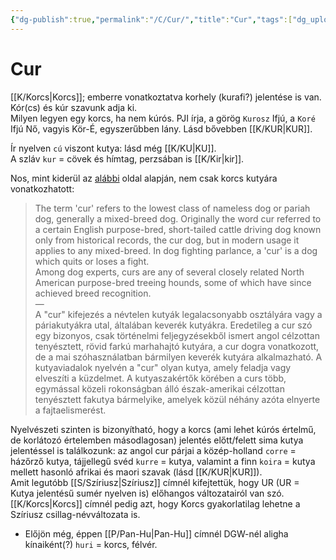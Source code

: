 ```yaml
---
{"dg-publish":true,"permalink":"/C/Cur/","title":"Cur","tags":["dg_uploaded","Englishtexttranslated"],"created":"2023-11-05T01:48","updated":"2023-11-11T12:22"}
---
```



# Cur

[[K/Korcs\|Korcs]]; emberre vonatkoztatva korhely (kurafi?) jelentése is van. Kór(cs) és kúr szavunk adja ki.  
Milyen legyen egy korcs, ha nem kúrós. PJI írja, a görög `Kurosz` Ifjú, a `Koré` Ifjú Nő, vagyis Kör-É, egyszerűbben lány. Lásd bővebben [[K/KUR\|KUR]].  

Ír nyelven `cú` viszont kutya: lásd még [[K/KU\|KU]].  
A szláv `kur` = cövek és hímtag, perzsában is [[K/Kir\|kir]].  

Nos, mint kiderül az [alábbi](https://en.m.wikipedia.org/wiki/Cur) oldal alapján, nem csak korcs kutyára vonatkozhatott:  
> The term 'cur' refers to the lowest class of nameless dog or pariah dog, generally a mixed-breed dog. Originally the word cur referred to a certain English purpose-bred, short-tailed cattle driving dog known only from historical records, the cur dog, but in modern usage it applies to any mixed-breed. In dog fighting parlance, a 'cur' is a dog which quits or loses a fight.  
> Among dog experts, curs are any of several closely related North American purpose-bred treeing hounds, some of which have since achieved breed recognition.  
> —  
> A "cur" kifejezés a névtelen kutyák legalacsonyabb osztályára vagy a páriakutyákra utal, általában keverék kutyákra. Eredetileg a cur szó egy bizonyos, csak történelmi feljegyzésekből ismert angol célzottan tenyésztett, rövid farkú marhahajtó kutyára, a cur dogra vonatkozott, de a mai szóhasználatban bármilyen keverék kutyára alkalmazható. A kutyaviadalok nyelvén a "cur" olyan kutya, amely feladja vagy elveszíti a küzdelmet.
> A kutyaszakértők körében a curs több, egymással közeli rokonságban álló észak-amerikai célzottan tenyésztett fakutya bármelyike, amelyek közül néhány azóta elnyerte a fajtaelismerést.  

Nyelvészeti szinten is bizonyítható, hogy a korcs (ami lehet kúrós értelmű, de korlátozó értelemben másodlagosan) jelentés előtt/felett sima kutya jelentéssel is találkozunk: az angol cur párjai a közép-holland `corre` = házőrző kutya, tájjellegű svéd `kurre` = kutya, valamint a finn `koira` = kutya mellett hasonló afrikai és maori szavak (lásd [[K/KUR\|KUR]]).  
Amit legutóbb [[S/Szíriusz\|Szíriusz]] címnél kifejtettük, hogy UR (UR = Kutya jelentésű sumér nyelven is) előhangos változatairól van szó. [[K/Korcs\|Korcs]] címnél pedig azt, hogy Korcs gyakorlatilag lehetne a Szíriusz csillag-névváltozata is.  
- Előjön még, éppen [[P/Pan-Hu\|Pan-Hu]] címnél DGW-nél aligha kínaiként(?) `huri` = korcs, félvér.  